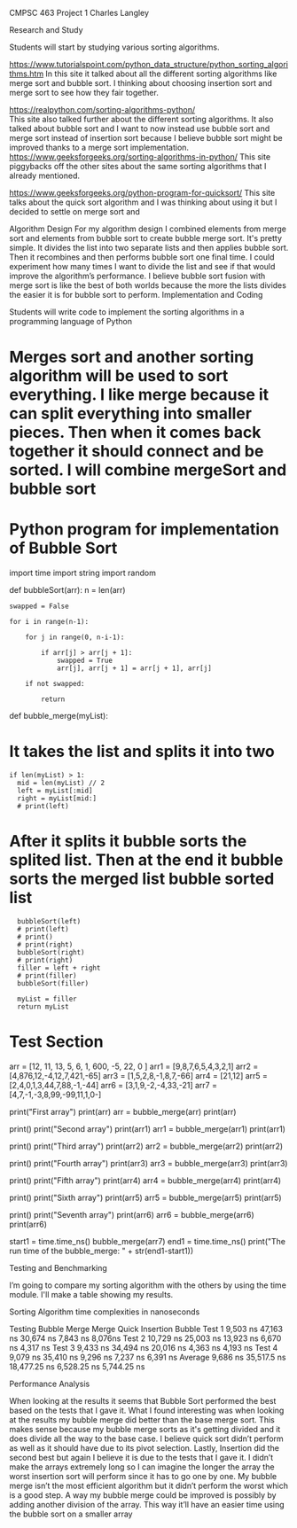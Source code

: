 CMPSC 463 Project 1 
Charles Langley

Research and Study

 Students will start by studying various sorting algorithms.

https://www.tutorialspoint.com/python_data_structure/python_sorting_algorithms.htm 
In this site it talked about all the different sorting algorithms like merge sort and bubble sort. I thinking about choosing insertion sort and merge sort to see how they fair together.

https://realpython.com/sorting-algorithms-python/  
This site also talked further about the different sorting algorithms. It also talked about bubble sort and I want to now instead use bubble sort and merge sort instead of insertion sort because I believe bubble sort might be improved thanks to a merge sort implementation.
 https://www.geeksforgeeks.org/sorting-algorithms-in-python/ 
This site piggybacks off the other sites about the same sorting algorithms that I already mentioned.

https://www.geeksforgeeks.org/python-program-for-quicksort/ 
This site talks about the quick sort algorithm and I was thinking about using it but I decided to settle on merge sort and 



Algorithm Design
	For my algorithm design I combined elements from merge sort and elements from bubble sort to create bubble merge sort. It's pretty simple. It divides the list into two separate lists and then applies bubble sort. Then it recombines and then performs bubble sort one final time. I could experiment how many times I want to divide the list and see if that would improve the algorithm’s performance. I believe bubble sort fusion with merge sort is like the best of both worlds because the more the lists divides the easier it is for bubble sort to perform.
Implementation and Coding

Students will write code to implement the sorting algorithms in a programming language of Python




# Merges sort and another sorting algorithm will be used to sort everything. I like merge because it can split everything into smaller pieces. Then when it comes back together it should connect and be sorted. I will combine mergeSort and bubble sort


# Python program for implementation of Bubble Sort
import time
import string
import random

def bubbleSort(arr):
    n = len(arr)
   
    swapped = False

    for i in range(n-1):

        for j in range(0, n-i-1):
 
            if arr[j] > arr[j + 1]:
                swapped = True
                arr[j], arr[j + 1] = arr[j + 1], arr[j]
         
        if not swapped:
          
            return

def bubble_merge(myList):
  # It takes the list and splits it into two
    if len(myList) > 1:
      mid = len(myList) // 2
      left = myList[:mid]
      right = myList[mid:]
      # print(left)

  # After it splits it bubble sorts the splited list. Then at the end it bubble sorts the merged list bubble sorted list
      
      bubbleSort(left)
      # print(left)
      # print()
      # print(right)
      bubbleSort(right)
      # print(right)
      filler = left + right
      # print(filler)
      bubbleSort(filler)
      
      myList = filler
      return myList


# Test Section

arr = [12, 11, 13, 5, 6, 1, 600, -5, 22, 0 ]
arr1 = [9,8,7,6,5,4,3,2,1]
arr2 = [4,876,12,-4,12,7,421,-65]
arr3 = [1,5,2,8,-1,8,7,-66]
arr4 = [21,12]
arr5 = [2,4,0,1,3,44,7,88,-1,-44]
arr6 = [3,1,9,-2,-4,33,-21]
arr7 = [4,7,-1,-3,8,99,-99,11,1,0-]

print("First array")
print(arr)
arr = bubble_merge(arr)
print(arr)

print()
print("Second array")
print(arr1)
arr1 = bubble_merge(arr1)
print(arr1)

print()
print("Third array")
print(arr2)
arr2 = bubble_merge(arr2)
print(arr2)

print()
print("Fourth array")
print(arr3)
arr3 = bubble_merge(arr3)
print(arr3)

print()
print("Fifth array")
print(arr4)
arr4 = bubble_merge(arr4)
print(arr4)

print()
print("Sixth array")
print(arr5)
arr5 = bubble_merge(arr5)
print(arr5)

print()
print("Seventh array")
print(arr6)
arr6 = bubble_merge(arr6)
print(arr6)

start1 = time.time_ns()
bubble_merge(arr7)
end1 = time.time_ns()
print("The run time of the bubble_merge: " + str(end1-start1))



Testing and Benchmarking

I’m going to compare my sorting algorithm with the others by using the time module. I'll make a table showing my results. 

Sorting Algorithm time complexities in nanoseconds

Testing
Bubble Merge
Merge 
Quick
Insertion
Bubble
Test 1
9,503 ns
47,163 ns
30,674 ns
7,843 ns
 8,076ns
Test 2
10,729 ns
25,003 ns
13,923 ns
6,670 ns
4,317 ns
Test 3
9,433 ns
34,494 ns
20,016 ns
4,363 ns
4,193 ns
Test 4
9,079 ns
35,410 ns
9,296 ns
7,237 ns
6,391 ns
Average
9,686 ns
35,517.5 ns
18,477.25 ns
6,528.25 ns
5,744.25 ns




Performance Analysis

When looking at the results it seems that Bubble Sort performed the best based on the tests that I gave it. What I found interesting was when looking at the results my bubble merge did better than the base merge sort. This makes sense because my bubble merge sorts as it's getting divided and it does divide all the way to the base case. I believe quick sort didn’t perform as well as it should have due to its pivot selection. Lastly, Insertion did the second best but again I believe it is due to the tests that I gave it. I didn’t make the arrays extremely long so I can imagine the longer the array the worst insertion sort will perform since it has to go one by one. My bubble merge isn’t the most efficient algorithm but it didn’t perform the worst which is a good step. A way my bubble merge could be improved is possibly by adding another division of the array. This way it’ll have an easier time using the bubble sort on a smaller array

